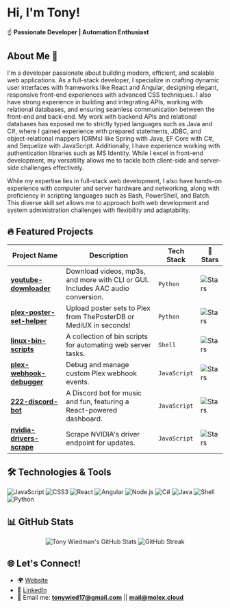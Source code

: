 # Hi, I'm Tony!

☝️ **Passionate Developer | Automation Enthusiast**

## About Me 🫴
I'm a developer passionate about building modern, efficient, and scalable web applications. As a full-stack developer, I specialize in crafting dynamic user interfaces with frameworks like React and Angular, designing elegant, responsive front-end experiences with advanced CSS techniques. I also have strong experience in building and integrating APIs, working with relational databases, and ensuring seamless communication between the front-end and back-end. My work with backend APIs and relational databases has exposed me to strictly typed languages such as Java and C#, where I gained experience with prepared statements, JDBC, and object-relational mappers (ORMs) like Spring with Java, EF Core with C#, and Sequelize with JavaScript. Additionally, I have experience working with authentication libraries such as MS Identity. While I excel in front-end development, my versatility allows me to tackle both client-side and server-side challenges effectively.

While my expertise lies in full-stack web development, I also have hands-on experience with computer and server hardware and networking, along with proficiency in scripting languages such as Bash, PowerShell, and Batch. This diverse skill set allows me to approach both web development and system administration challenges with flexibility and adaptability.
 
## 🔥 Featured Projects  

| Project Name                  | Description                                                                                   | Tech Stack           | 🌟 Stars |
|-------------------------------|-----------------------------------------------------------------------------------------------|----------------------|----------|
| **[youtube-downloader](https://github.com/tonywied17/youtube-downloader)** | Download videos, mp3s, and more with CLI or GUI. Includes AAC audio conversion.         | `Python`             | ![Stars](https://img.shields.io/github/stars/tonywied17/youtube-downloader?style=social) |
| **[plex-poster-set-helper](https://github.com/tonywied17/plex-poster-set-helper)** | Upload poster sets to Plex from ThePosterDB or MediUX in seconds!                      | `Python`             | ![Stars](https://img.shields.io/github/stars/tonywied17/plex-poster-set-helper?style=social) |
| **[linux-bin-scripts](https://github.com/tonywied17/linux-bin-scripts)** | A collection of bin scripts for automating web server tasks.                           | `Shell`              | ![Stars](https://img.shields.io/github/stars/tonywied17/linux-bin-scripts?style=social) |
| **[plex-webhook-debugger](https://github.com/tonywied17/plex-webhook-debugger)** | Debug and manage custom Plex webhook events.                                           | `JavaScript`         | ![Stars](https://img.shields.io/github/stars/tonywied17/plex-webhook-debugger?style=social) |
| **[222-discord-bot](https://github.com/tonywied17/222-discord-bot)** | A Discord bot for music and fun, featuring a React-powered dashboard.                  | `JavaScript`         | ![Stars](https://img.shields.io/github/stars/tonywied17/222-discord-bot?style=social) |
| **[nvidia-drivers-scrape](https://github.com/tonywied17/nvidia-drivers-scrape)** | Scrape NVIDIA's driver endpoint for updates.                                           | `JavaScript`         | ![Stars](https://img.shields.io/github/stars/tonywied17/nvidia-drivers-scrape?style=social) |

## 🛠️ Technologies & Tools  

![JavaScript](https://img.shields.io/badge/-JavaScript-F7DF1E?logo=javascript&logoColor=black&style=for-the-badge)
![CSS3](https://img.shields.io/badge/-CSS3-1572B6?logo=css3&logoColor=white&style=for-the-badge)
![React](https://img.shields.io/badge/-React-61DAFB?logo=react&logoColor=black&style=for-the-badge)
![Angular](https://img.shields.io/badge/-Angular-DD0031?logo=angular&logoColor=white&style=for-the-badge)
![Node.js](https://img.shields.io/badge/-Node.js-339933?logo=node.js&logoColor=white&style=for-the-badge)
![C#](https://img.shields.io/badge/-C%23-800080?logo=csharp&logoColor=white&style=for-the-badge)
![Java](https://img.shields.io/badge/-Java-007396?logo=java&logoColor=white&style=for-the-badge)
![Shell](https://img.shields.io/badge/-Shell-4EAA25?logo=gnu-bash&logoColor=white&style=for-the-badge)
![Python](https://img.shields.io/badge/-Python-3776AB?logo=python&logoColor=white&style=for-the-badge)


## 📊 GitHub Stats  

<p align="center">
  <img src="https://github-readme-stats.vercel.app/api?username=tonywied17&show_icons=true&hide_rank=true&theme=tokyonight" alt="Tony Wiedman's GitHub Stats" />
  <img src="https://github-readme-streak-stats.herokuapp.com/?user=tonywied17&theme=tokyonight" alt="GitHub Streak" />
</p>

## 🌐 Let's Connect!  

- 🌍 [Website](https://molexworks.com)
- 💼 [LinkedIn](https://www.linkedin.com/in/tony-wiedman-1ba44a187/)
- 📧 Email me: **tonywied17@gmail.com** || **mail@molex.cloud**
